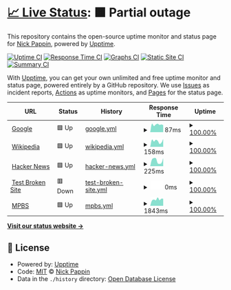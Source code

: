 # [📈 Live Status](https://npappin.github.io/upptime): <!--live status--> **🟧 Partial outage**

This repository contains the open-source uptime monitor and status page for [Nick Pappin](https://npappin.github.io/upptime), powered by [Upptime](https://github.com/upptime/upptime).

[![Uptime CI](https://github.com/npappin/upptime/workflows/Uptime%20CI/badge.svg)](https://github.com/npappin/upptime/actions?query=workflow%3A%22Uptime+CI%22)
[![Response Time CI](https://github.com/npappin/upptime/workflows/Response%20Time%20CI/badge.svg)](https://github.com/npappin/upptime/actions?query=workflow%3A%22Response+Time+CI%22)
[![Graphs CI](https://github.com/npappin/upptime/workflows/Graphs%20CI/badge.svg)](https://github.com/npappin/upptime/actions?query=workflow%3A%22Graphs+CI%22)
[![Static Site CI](https://github.com/npappin/upptime/workflows/Static%20Site%20CI/badge.svg)](https://github.com/npappin/upptime/actions?query=workflow%3A%22Static+Site+CI%22)
[![Summary CI](https://github.com/npappin/upptime/workflows/Summary%20CI/badge.svg)](https://github.com/npappin/upptime/actions?query=workflow%3A%22Summary+CI%22)

With [Upptime](https://upptime.js.org), you can get your own unlimited and free uptime monitor and status page, powered entirely by a GitHub repository. We use [Issues](https://github.com/npappin/upptime/issues) as incident reports, [Actions](https://github.com/npappin/upptime/actions) as uptime monitors, and [Pages](https://npappin.github.io/upptime) for the status page.

<!--start: status pages-->
<!-- This summary is generated by Upptime (https://github.com/upptime/upptime) -->
<!-- Do not edit this manually, your changes will be overwritten -->
<!-- prettier-ignore -->
| URL | Status | History | Response Time | Uptime |
| --- | ------ | ------- | ------------- | ------ |
| <img alt="" src="https://icons.duckduckgo.com/ip3/www.google.com.ico" height="13"> [Google](https://www.google.com) | 🟩 Up | [google.yml](https://github.com/npappin/upptime/commits/HEAD/history/google.yml) | <details><summary><img alt="Response time graph" src="./graphs/google/response-time-week.png" height="20"> 87ms</summary><br><a href="https://npappin.github.io/upptime/history/google"><img alt="Response time 110" src="https://img.shields.io/endpoint?url=https%3A%2F%2Fraw.githubusercontent.com%2Fnpappin%2Fupptime%2FHEAD%2Fapi%2Fgoogle%2Fresponse-time.json"></a><br><a href="https://npappin.github.io/upptime/history/google"><img alt="24-hour response time 105" src="https://img.shields.io/endpoint?url=https%3A%2F%2Fraw.githubusercontent.com%2Fnpappin%2Fupptime%2FHEAD%2Fapi%2Fgoogle%2Fresponse-time-day.json"></a><br><a href="https://npappin.github.io/upptime/history/google"><img alt="7-day response time 87" src="https://img.shields.io/endpoint?url=https%3A%2F%2Fraw.githubusercontent.com%2Fnpappin%2Fupptime%2FHEAD%2Fapi%2Fgoogle%2Fresponse-time-week.json"></a><br><a href="https://npappin.github.io/upptime/history/google"><img alt="30-day response time 92" src="https://img.shields.io/endpoint?url=https%3A%2F%2Fraw.githubusercontent.com%2Fnpappin%2Fupptime%2FHEAD%2Fapi%2Fgoogle%2Fresponse-time-month.json"></a><br><a href="https://npappin.github.io/upptime/history/google"><img alt="1-year response time 103" src="https://img.shields.io/endpoint?url=https%3A%2F%2Fraw.githubusercontent.com%2Fnpappin%2Fupptime%2FHEAD%2Fapi%2Fgoogle%2Fresponse-time-year.json"></a></details> | <details><summary><a href="https://npappin.github.io/upptime/history/google">100.00%</a></summary><a href="https://npappin.github.io/upptime/history/google"><img alt="All-time uptime 100.00%" src="https://img.shields.io/endpoint?url=https%3A%2F%2Fraw.githubusercontent.com%2Fnpappin%2Fupptime%2FHEAD%2Fapi%2Fgoogle%2Fuptime.json"></a><br><a href="https://npappin.github.io/upptime/history/google"><img alt="24-hour uptime 100.00%" src="https://img.shields.io/endpoint?url=https%3A%2F%2Fraw.githubusercontent.com%2Fnpappin%2Fupptime%2FHEAD%2Fapi%2Fgoogle%2Fuptime-day.json"></a><br><a href="https://npappin.github.io/upptime/history/google"><img alt="7-day uptime 100.00%" src="https://img.shields.io/endpoint?url=https%3A%2F%2Fraw.githubusercontent.com%2Fnpappin%2Fupptime%2FHEAD%2Fapi%2Fgoogle%2Fuptime-week.json"></a><br><a href="https://npappin.github.io/upptime/history/google"><img alt="30-day uptime 100.00%" src="https://img.shields.io/endpoint?url=https%3A%2F%2Fraw.githubusercontent.com%2Fnpappin%2Fupptime%2FHEAD%2Fapi%2Fgoogle%2Fuptime-month.json"></a><br><a href="https://npappin.github.io/upptime/history/google"><img alt="1-year uptime 99.99%" src="https://img.shields.io/endpoint?url=https%3A%2F%2Fraw.githubusercontent.com%2Fnpappin%2Fupptime%2FHEAD%2Fapi%2Fgoogle%2Fuptime-year.json"></a></details>
| <img alt="" src="https://icons.duckduckgo.com/ip3/en.wikipedia.org.ico" height="13"> [Wikipedia](https://en.wikipedia.org) | 🟩 Up | [wikipedia.yml](https://github.com/npappin/upptime/commits/HEAD/history/wikipedia.yml) | <details><summary><img alt="Response time graph" src="./graphs/wikipedia/response-time-week.png" height="20"> 158ms</summary><br><a href="https://npappin.github.io/upptime/history/wikipedia"><img alt="Response time 207" src="https://img.shields.io/endpoint?url=https%3A%2F%2Fraw.githubusercontent.com%2Fnpappin%2Fupptime%2FHEAD%2Fapi%2Fwikipedia%2Fresponse-time.json"></a><br><a href="https://npappin.github.io/upptime/history/wikipedia"><img alt="24-hour response time 166" src="https://img.shields.io/endpoint?url=https%3A%2F%2Fraw.githubusercontent.com%2Fnpappin%2Fupptime%2FHEAD%2Fapi%2Fwikipedia%2Fresponse-time-day.json"></a><br><a href="https://npappin.github.io/upptime/history/wikipedia"><img alt="7-day response time 158" src="https://img.shields.io/endpoint?url=https%3A%2F%2Fraw.githubusercontent.com%2Fnpappin%2Fupptime%2FHEAD%2Fapi%2Fwikipedia%2Fresponse-time-week.json"></a><br><a href="https://npappin.github.io/upptime/history/wikipedia"><img alt="30-day response time 222" src="https://img.shields.io/endpoint?url=https%3A%2F%2Fraw.githubusercontent.com%2Fnpappin%2Fupptime%2FHEAD%2Fapi%2Fwikipedia%2Fresponse-time-month.json"></a><br><a href="https://npappin.github.io/upptime/history/wikipedia"><img alt="1-year response time 210" src="https://img.shields.io/endpoint?url=https%3A%2F%2Fraw.githubusercontent.com%2Fnpappin%2Fupptime%2FHEAD%2Fapi%2Fwikipedia%2Fresponse-time-year.json"></a></details> | <details><summary><a href="https://npappin.github.io/upptime/history/wikipedia">100.00%</a></summary><a href="https://npappin.github.io/upptime/history/wikipedia"><img alt="All-time uptime 100.00%" src="https://img.shields.io/endpoint?url=https%3A%2F%2Fraw.githubusercontent.com%2Fnpappin%2Fupptime%2FHEAD%2Fapi%2Fwikipedia%2Fuptime.json"></a><br><a href="https://npappin.github.io/upptime/history/wikipedia"><img alt="24-hour uptime 100.00%" src="https://img.shields.io/endpoint?url=https%3A%2F%2Fraw.githubusercontent.com%2Fnpappin%2Fupptime%2FHEAD%2Fapi%2Fwikipedia%2Fuptime-day.json"></a><br><a href="https://npappin.github.io/upptime/history/wikipedia"><img alt="7-day uptime 100.00%" src="https://img.shields.io/endpoint?url=https%3A%2F%2Fraw.githubusercontent.com%2Fnpappin%2Fupptime%2FHEAD%2Fapi%2Fwikipedia%2Fuptime-week.json"></a><br><a href="https://npappin.github.io/upptime/history/wikipedia"><img alt="30-day uptime 100.00%" src="https://img.shields.io/endpoint?url=https%3A%2F%2Fraw.githubusercontent.com%2Fnpappin%2Fupptime%2FHEAD%2Fapi%2Fwikipedia%2Fuptime-month.json"></a><br><a href="https://npappin.github.io/upptime/history/wikipedia"><img alt="1-year uptime 100.00%" src="https://img.shields.io/endpoint?url=https%3A%2F%2Fraw.githubusercontent.com%2Fnpappin%2Fupptime%2FHEAD%2Fapi%2Fwikipedia%2Fuptime-year.json"></a></details>
| <img alt="" src="https://icons.duckduckgo.com/ip3/news.ycombinator.com.ico" height="13"> [Hacker News](https://news.ycombinator.com) | 🟩 Up | [hacker-news.yml](https://github.com/npappin/upptime/commits/HEAD/history/hacker-news.yml) | <details><summary><img alt="Response time graph" src="./graphs/hacker-news/response-time-week.png" height="20"> 225ms</summary><br><a href="https://npappin.github.io/upptime/history/hacker-news"><img alt="Response time 349" src="https://img.shields.io/endpoint?url=https%3A%2F%2Fraw.githubusercontent.com%2Fnpappin%2Fupptime%2FHEAD%2Fapi%2Fhacker-news%2Fresponse-time.json"></a><br><a href="https://npappin.github.io/upptime/history/hacker-news"><img alt="24-hour response time 104" src="https://img.shields.io/endpoint?url=https%3A%2F%2Fraw.githubusercontent.com%2Fnpappin%2Fupptime%2FHEAD%2Fapi%2Fhacker-news%2Fresponse-time-day.json"></a><br><a href="https://npappin.github.io/upptime/history/hacker-news"><img alt="7-day response time 225" src="https://img.shields.io/endpoint?url=https%3A%2F%2Fraw.githubusercontent.com%2Fnpappin%2Fupptime%2FHEAD%2Fapi%2Fhacker-news%2Fresponse-time-week.json"></a><br><a href="https://npappin.github.io/upptime/history/hacker-news"><img alt="30-day response time 313" src="https://img.shields.io/endpoint?url=https%3A%2F%2Fraw.githubusercontent.com%2Fnpappin%2Fupptime%2FHEAD%2Fapi%2Fhacker-news%2Fresponse-time-month.json"></a><br><a href="https://npappin.github.io/upptime/history/hacker-news"><img alt="1-year response time 371" src="https://img.shields.io/endpoint?url=https%3A%2F%2Fraw.githubusercontent.com%2Fnpappin%2Fupptime%2FHEAD%2Fapi%2Fhacker-news%2Fresponse-time-year.json"></a></details> | <details><summary><a href="https://npappin.github.io/upptime/history/hacker-news">100.00%</a></summary><a href="https://npappin.github.io/upptime/history/hacker-news"><img alt="All-time uptime 99.97%" src="https://img.shields.io/endpoint?url=https%3A%2F%2Fraw.githubusercontent.com%2Fnpappin%2Fupptime%2FHEAD%2Fapi%2Fhacker-news%2Fuptime.json"></a><br><a href="https://npappin.github.io/upptime/history/hacker-news"><img alt="24-hour uptime 100.00%" src="https://img.shields.io/endpoint?url=https%3A%2F%2Fraw.githubusercontent.com%2Fnpappin%2Fupptime%2FHEAD%2Fapi%2Fhacker-news%2Fuptime-day.json"></a><br><a href="https://npappin.github.io/upptime/history/hacker-news"><img alt="7-day uptime 100.00%" src="https://img.shields.io/endpoint?url=https%3A%2F%2Fraw.githubusercontent.com%2Fnpappin%2Fupptime%2FHEAD%2Fapi%2Fhacker-news%2Fuptime-week.json"></a><br><a href="https://npappin.github.io/upptime/history/hacker-news"><img alt="30-day uptime 100.00%" src="https://img.shields.io/endpoint?url=https%3A%2F%2Fraw.githubusercontent.com%2Fnpappin%2Fupptime%2FHEAD%2Fapi%2Fhacker-news%2Fuptime-month.json"></a><br><a href="https://npappin.github.io/upptime/history/hacker-news"><img alt="1-year uptime 99.93%" src="https://img.shields.io/endpoint?url=https%3A%2F%2Fraw.githubusercontent.com%2Fnpappin%2Fupptime%2FHEAD%2Fapi%2Fhacker-news%2Fuptime-year.json"></a></details>
| <img alt="" src="https://icons.duckduckgo.com/ip3/thissitedoesnotexist.koj.co.ico" height="13"> [Test Broken Site](https://thissitedoesnotexist.koj.co) | 🟥 Down | [test-broken-site.yml](https://github.com/npappin/upptime/commits/HEAD/history/test-broken-site.yml) | <details><summary><img alt="Response time graph" src="./graphs/test-broken-site/response-time-week.png" height="20"> 0ms</summary><br><a href="https://npappin.github.io/upptime/history/test-broken-site"><img alt="Response time 0" src="https://img.shields.io/endpoint?url=https%3A%2F%2Fraw.githubusercontent.com%2Fnpappin%2Fupptime%2FHEAD%2Fapi%2Ftest-broken-site%2Fresponse-time.json"></a><br><a href="https://npappin.github.io/upptime/history/test-broken-site"><img alt="24-hour response time 0" src="https://img.shields.io/endpoint?url=https%3A%2F%2Fraw.githubusercontent.com%2Fnpappin%2Fupptime%2FHEAD%2Fapi%2Ftest-broken-site%2Fresponse-time-day.json"></a><br><a href="https://npappin.github.io/upptime/history/test-broken-site"><img alt="7-day response time 0" src="https://img.shields.io/endpoint?url=https%3A%2F%2Fraw.githubusercontent.com%2Fnpappin%2Fupptime%2FHEAD%2Fapi%2Ftest-broken-site%2Fresponse-time-week.json"></a><br><a href="https://npappin.github.io/upptime/history/test-broken-site"><img alt="30-day response time 0" src="https://img.shields.io/endpoint?url=https%3A%2F%2Fraw.githubusercontent.com%2Fnpappin%2Fupptime%2FHEAD%2Fapi%2Ftest-broken-site%2Fresponse-time-month.json"></a><br><a href="https://npappin.github.io/upptime/history/test-broken-site"><img alt="1-year response time 0" src="https://img.shields.io/endpoint?url=https%3A%2F%2Fraw.githubusercontent.com%2Fnpappin%2Fupptime%2FHEAD%2Fapi%2Ftest-broken-site%2Fresponse-time-year.json"></a></details> | <details><summary><a href="https://npappin.github.io/upptime/history/test-broken-site">100.00%</a></summary><a href="https://npappin.github.io/upptime/history/test-broken-site"><img alt="All-time uptime 100.00%" src="https://img.shields.io/endpoint?url=https%3A%2F%2Fraw.githubusercontent.com%2Fnpappin%2Fupptime%2FHEAD%2Fapi%2Ftest-broken-site%2Fuptime.json"></a><br><a href="https://npappin.github.io/upptime/history/test-broken-site"><img alt="24-hour uptime 100.00%" src="https://img.shields.io/endpoint?url=https%3A%2F%2Fraw.githubusercontent.com%2Fnpappin%2Fupptime%2FHEAD%2Fapi%2Ftest-broken-site%2Fuptime-day.json"></a><br><a href="https://npappin.github.io/upptime/history/test-broken-site"><img alt="7-day uptime 100.00%" src="https://img.shields.io/endpoint?url=https%3A%2F%2Fraw.githubusercontent.com%2Fnpappin%2Fupptime%2FHEAD%2Fapi%2Ftest-broken-site%2Fuptime-week.json"></a><br><a href="https://npappin.github.io/upptime/history/test-broken-site"><img alt="30-day uptime 100.00%" src="https://img.shields.io/endpoint?url=https%3A%2F%2Fraw.githubusercontent.com%2Fnpappin%2Fupptime%2FHEAD%2Fapi%2Ftest-broken-site%2Fuptime-month.json"></a><br><a href="https://npappin.github.io/upptime/history/test-broken-site"><img alt="1-year uptime 100.00%" src="https://img.shields.io/endpoint?url=https%3A%2F%2Fraw.githubusercontent.com%2Fnpappin%2Fupptime%2FHEAD%2Fapi%2Ftest-broken-site%2Fuptime-year.json"></a></details>
| <img alt="" src="https://icons.duckduckgo.com/ip3/mbspbs.com.ico" height="13"> [MPBS](https://mbspbs.com) | 🟩 Up | [mpbs.yml](https://github.com/npappin/upptime/commits/HEAD/history/mpbs.yml) | <details><summary><img alt="Response time graph" src="./graphs/mpbs/response-time-week.png" height="20"> 1843ms</summary><br><a href="https://npappin.github.io/upptime/history/mpbs"><img alt="Response time 1594" src="https://img.shields.io/endpoint?url=https%3A%2F%2Fraw.githubusercontent.com%2Fnpappin%2Fupptime%2FHEAD%2Fapi%2Fmpbs%2Fresponse-time.json"></a><br><a href="https://npappin.github.io/upptime/history/mpbs"><img alt="24-hour response time 1539" src="https://img.shields.io/endpoint?url=https%3A%2F%2Fraw.githubusercontent.com%2Fnpappin%2Fupptime%2FHEAD%2Fapi%2Fmpbs%2Fresponse-time-day.json"></a><br><a href="https://npappin.github.io/upptime/history/mpbs"><img alt="7-day response time 1843" src="https://img.shields.io/endpoint?url=https%3A%2F%2Fraw.githubusercontent.com%2Fnpappin%2Fupptime%2FHEAD%2Fapi%2Fmpbs%2Fresponse-time-week.json"></a><br><a href="https://npappin.github.io/upptime/history/mpbs"><img alt="30-day response time 1729" src="https://img.shields.io/endpoint?url=https%3A%2F%2Fraw.githubusercontent.com%2Fnpappin%2Fupptime%2FHEAD%2Fapi%2Fmpbs%2Fresponse-time-month.json"></a><br><a href="https://npappin.github.io/upptime/history/mpbs"><img alt="1-year response time 1609" src="https://img.shields.io/endpoint?url=https%3A%2F%2Fraw.githubusercontent.com%2Fnpappin%2Fupptime%2FHEAD%2Fapi%2Fmpbs%2Fresponse-time-year.json"></a></details> | <details><summary><a href="https://npappin.github.io/upptime/history/mpbs">100.00%</a></summary><a href="https://npappin.github.io/upptime/history/mpbs"><img alt="All-time uptime 92.27%" src="https://img.shields.io/endpoint?url=https%3A%2F%2Fraw.githubusercontent.com%2Fnpappin%2Fupptime%2FHEAD%2Fapi%2Fmpbs%2Fuptime.json"></a><br><a href="https://npappin.github.io/upptime/history/mpbs"><img alt="24-hour uptime 100.00%" src="https://img.shields.io/endpoint?url=https%3A%2F%2Fraw.githubusercontent.com%2Fnpappin%2Fupptime%2FHEAD%2Fapi%2Fmpbs%2Fuptime-day.json"></a><br><a href="https://npappin.github.io/upptime/history/mpbs"><img alt="7-day uptime 100.00%" src="https://img.shields.io/endpoint?url=https%3A%2F%2Fraw.githubusercontent.com%2Fnpappin%2Fupptime%2FHEAD%2Fapi%2Fmpbs%2Fuptime-week.json"></a><br><a href="https://npappin.github.io/upptime/history/mpbs"><img alt="30-day uptime 100.00%" src="https://img.shields.io/endpoint?url=https%3A%2F%2Fraw.githubusercontent.com%2Fnpappin%2Fupptime%2FHEAD%2Fapi%2Fmpbs%2Fuptime-month.json"></a><br><a href="https://npappin.github.io/upptime/history/mpbs"><img alt="1-year uptime 99.89%" src="https://img.shields.io/endpoint?url=https%3A%2F%2Fraw.githubusercontent.com%2Fnpappin%2Fupptime%2FHEAD%2Fapi%2Fmpbs%2Fuptime-year.json"></a></details>

<!--end: status pages-->

[**Visit our status website →**](https://npappin.github.io/upptime)

## 📄 License

- Powered by: [Upptime](https://github.com/upptime/upptime)
- Code: [MIT](./LICENSE) © [Nick Pappin](https://npappin.github.io/upptime)
- Data in the `./history` directory: [Open Database License](https://opendatacommons.org/licenses/odbl/1-0/)
